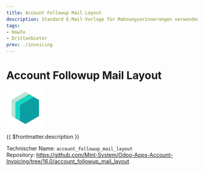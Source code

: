 ```yaml
---
title: Account Followup Mail Layout
description: Standard E-Mail-Vorlage für Mahnungserinnerungen verwenden.
tags:
- HowTo
- Drittanbieter
prev: ./invoicing
---
```

# Account Followup Mail Layout

![icon_oms_box](attachments/icons_odoo_mint_system.png)

{{ $frontmatter.description }}

Technischer Name: `account_followup_mail_layout`\
Repository: <https://github.com/Mint-System/Odoo-Apps-Account-Invoicing/tree/16.0/account_followup_mail_layout>
